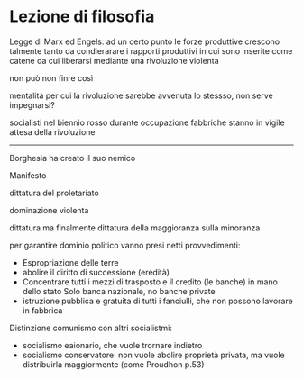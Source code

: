 # Lezione di filosofia

Legge di Marx ed Engels:
ad un certo punto le forze produttive crescono talmente tanto da condierarare i rapporti produttivi in cui sono inserite come catene da cui liberarsi mediante una rivoluzione violenta

non può non finre così

mentalità per cui la rivoluzione sarebbe avvenuta lo stessso, non serve impegnarsi?

socialisti nel biennio rosso durante occupazione fabbriche stanno in vigile attesa della rivoluzione

---


Borghesia ha creato il suo nemico

Manifesto

dittatura del proletariato

dominazione violenta

dittatura ma finalmente dittatura della maggioranza sulla minoranza

per garantire dominio politico vanno presi netti provvedimenti:
* Espropriazione delle terre
* abolire il diritto di successione (eredità)
* Concentrare tutti i mezzi di trasposto e il credito (le banche) in mano dello stato
Solo banca nazionale, no banche private 
* istruzione pubblica e gratuita di tutti i fanciulli, che non possono lavorare in fabbrica


Distinzione comunismo con altri socialistmi:

* socialismo eaionario, che vuole trornare indietro 
* socialismo conservatore: non vuole abolire proprietà privata, ma vuole distribuirla maggiormente (come Proudhon p.53)
<!--stackedit_data:
eyJoaXN0b3J5IjpbLTMyNDU4OTYzMSwtNzU3MDIzNjg0XX0=
-->